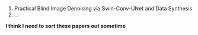 1.  Practical Blind Image Denoising via Swin-Conv-UNet and Data Synthesis
2.  ...


**I think I need to sort these papers out sometime**
